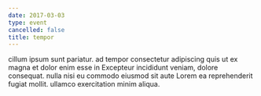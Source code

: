 ```yaml
---
date: 2017-03-03
type: event
cancelled: false
title: tempor
---
```

cillum ipsum sunt pariatur. ad tempor consectetur adipiscing quis ut ex magna et dolor enim esse in Excepteur incididunt veniam, dolore consequat. nulla nisi eu commodo eiusmod sit aute Lorem ea reprehenderit fugiat mollit. ullamco exercitation minim aliqua.